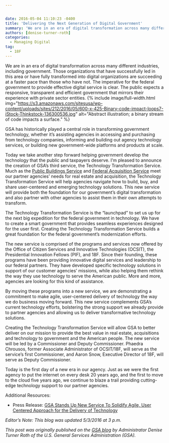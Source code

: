 ```yaml
---


date: 2016-05-04 11:10:23 -0400
title: 'Delivering the Next Generation of Digital Government'
summary: 'We are in an era of digital transformation across many different industries, including government. Those organizations that have successfully led in this area or have fully transformed into digital organizations are succeeding at a faster pace than those who have not. The imperative for the federal government to provide effective digital service is clear. The'
authors: [denise-turner-roth]
categories:
  - Managing Digital
tag:
  - 18F
---
```


We are in an era of digital transformation across many different industries, including government. Those organizations that have successfully led in this area or have fully transformed into digital organizations are succeeding at a faster pace than those who have not. The imperative for the federal government to provide effective digital service is clear. The public expects a responsive, transparent and efficient government that mirrors their experience with private sector entities. 
{% include image/full-width.html img="https://s3.amazonaws.com/sitesusa/wp-content/uploads/sites/212/2016/05/600-x-425-Binary-code-impact-loops7-iStock-Thinkstock-136300536.jpg" alt="Abstract illustration; a binary stream of code impacts a surface." %} 

GSA has historically played a central role in transforming government technology, whether it’s assisting agencies in accessing and purchasing from technology companies, informing and building out agency technology services, or building new government-wide platforms and products at scale.

Today we take another step forward helping government develop the technology that the public and taxpayers deserve. I’m pleased to announce the creation of GSA’s third service, the Technology Transformation Service. Much as the [Public Buildings Service](http://www.gsa.gov/portal/content/104444) and [Federal Acquisition Service](http://www.gsa.gov/portal/content/105080) meet our partner agencies’ needs for real estate and acquisition, the Technology Transformation Service will help agencies navigate how to build, buy, and share user-centered and emerging technology solutions. This new service will provide both the foundation for our government’s digital transformation and also partner with other agencies to assist them in their own attempts to transform.

The Technology Transformation Service is the “launchpad” to set us up for the next big expedition for the federal government in technology. We have to create a smart government that provides seamless experiences designed for the user first. Creating the Technology Transformation Service builds a great foundation for the federal government’s modernization efforts.

The new service is comprised of the programs and services now offered by the Office of Citizen Services and Innovative Technologies (OCSIT), the Presidential Innovation Fellows (PIF), and 18F. Since their founding, these programs have been providing innovative digital services and leadership to our federal partners. They have developed specific technology solutions in support of our customer agencies’ missions, while also helping them rethink the way they use technology to serve the American public. More and more, agencies are looking for this kind of assistance.

By moving these programs into a new service, we are demonstrating a commitment to make agile, user-centered delivery of technology the way we do business moving forward. This new service complements GSA’s current technology efforts, bolstering the strong support we already provide to partner agencies and allowing us to deliver transformative technology solutions.

Creating the Technology Transformation Service will allow GSA to better deliver on our mission to provide the best value in real estate, acquisitions and technology to government and the American people. The new service will be led by a Commissioner and Deputy Commissioner. Phaedra Chrousos, former Associate Administrator of OCSIT/18F, will serve as the service’s first Commissioner, and Aaron Snow, Executive Director of 18F, will serve as Deputy Commissioner.

Today is the first day of a new era in our agency. Just as we were the first agency to put the internet on every desk 20 years ago, and the first to move to the cloud five years ago, we continue to blaze a trail providing cutting-edge technology support to our partner agencies.

Additional Resources:

  * Press Release: [GSA Stands Up New Service To Solidify Agile, User Centered Approach for the Delivery of Technology](http://www.gsa.gov/portal/content/129918)

_Editor’s Note: This blog was updated 5/3/2016 at 3 p.m._

_This post was originally published on the [GSA blog](http://gsablogs.gsa.gov/gsablog/) by Administrator Denise Turner Roth of the U.S. General Services Administration (GSA)._